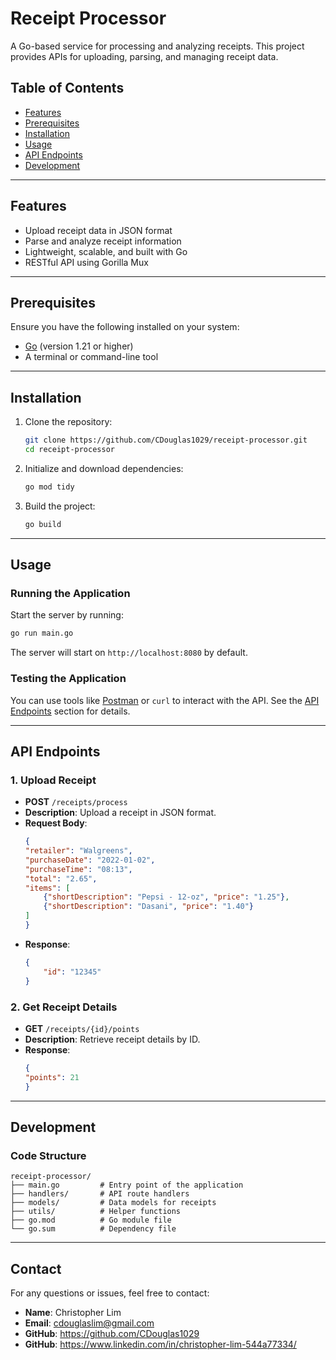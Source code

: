 
# Receipt Processor

A Go-based service for processing and analyzing receipts. This project provides APIs for uploading, parsing, and managing receipt data.

## Table of Contents
- [Features](#features)
- [Prerequisites](#prerequisites)
- [Installation](#installation)
- [Usage](#usage)
- [API Endpoints](#api-endpoints)
- [Development](#development)

---

## Features
- Upload receipt data in JSON format
- Parse and analyze receipt information
- Lightweight, scalable, and built with Go
- RESTful API using Gorilla Mux

---

## Prerequisites
Ensure you have the following installed on your system:
- [Go](https://golang.org/) (version 1.21 or higher)
- A terminal or command-line tool

---

## Installation

1. Clone the repository:
   ```bash
   git clone https://github.com/CDouglas1029/receipt-processor.git
   cd receipt-processor
   ```

2. Initialize and download dependencies:
   ```bash
   go mod tidy
   ```

3. Build the project:
   ```bash
   go build
   ```

---

## Usage

### Running the Application
Start the server by running:
```bash
go run main.go
```

The server will start on `http://localhost:8080` by default.

### Testing the Application
You can use tools like [Postman](https://www.postman.com/) or `curl` to interact with the API. See the [API Endpoints](#api-endpoints) section for details.

---

## API Endpoints

### 1. **Upload Receipt**
- **POST** `/receipts/process`
- **Description**: Upload a receipt in JSON format.
- **Request Body**:
    ```json
    {
    "retailer": "Walgreens",
    "purchaseDate": "2022-01-02",
    "purchaseTime": "08:13",
    "total": "2.65",
    "items": [
        {"shortDescription": "Pepsi - 12-oz", "price": "1.25"},
        {"shortDescription": "Dasani", "price": "1.40"}
    ]
    }
    ```
- **Response**:
    ```json
    {
        "id": "12345"
    }
    ```

### 2. **Get Receipt Details**
- **GET** `/receipts/{id}/points`
- **Description**: Retrieve receipt details by ID.
- **Response**:
    ```json
    {
    "points": 21
    }
    ```

---

## Development

### Code Structure
```
receipt-processor/
├── main.go         # Entry point of the application
├── handlers/       # API route handlers
├── models/         # Data models for receipts
├── utils/          # Helper functions
├── go.mod          # Go module file
└── go.sum          # Dependency file
```

---

## Contact
For any questions or issues, feel free to contact:
- **Name**: Christopher Lim
- **Email**: cdouglaslim@gmail.com
- **GitHub**: https://github.com/CDouglas1029
- **GitHub**: https://www.linkedin.com/in/christopher-lim-544a77334/
